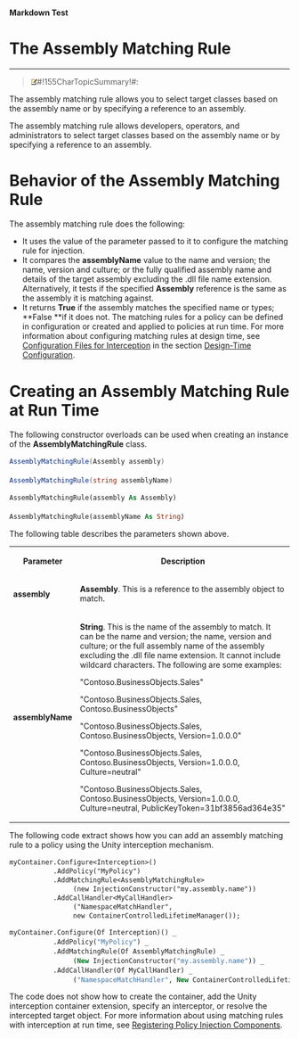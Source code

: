 ﻿---
Source File Name: 75-Interception.docx
AssetID: 4c47f30e-455d-4056-b773-69e6618c96fd
Title: The Assembly Matching Rule
Order In ToC: 2\6\1\1
Output Filename: 2\6\1\1_The Assembly Matching Rule.markdown
---

#### Markdown Test ####
# The Assembly Matching Rule #
----------


> ![](../../../images/note.gif)#!155CharTopicSummary!#:
> 
The assembly matching rule allows you to select target classes based on the assembly name or by specifying a reference to an assembly.

The assembly matching rule allows developers, operators, and administrators to select target classes based on the assembly name or by specifying a reference to an assembly.  

# Behavior of the Assembly Matching Rule #
The assembly matching rule does the following:  
+ It uses the value of the parameter passed to it to configure the matching rule for injection. 
+ It compares the **assemblyName** value to the name and version; the name, version and culture; or the fully qualified assembly name and details of the target assembly excluding the .dll file name extension. Alternatively, it tests if the specified **Assembly** reference is the same as the assembly it is matching against.
+ It returns **True** if the assembly matches the specified name or types; **False **if it does not.
The matching rules for a policy can be defined in configuration or created and applied to policies at run time. For more information about configuring matching rules at design time, see [Configuration Files for Interception](test-markdown_af2f3726-4a3e-4e31-8f97-ebca0db3d907.html) in the section [Design-Time Configuration](test-markdown_d084d31d-6894-4cd3-ab6b-40f7a69899b2.html).  

# Creating an Assembly Matching Rule at Run Time #
The following constructor overloads can be used when creating an instance of the **AssemblyMatchingRule** class.  

```csharp
AssemblyMatchingRule(Assembly assembly)

AssemblyMatchingRule(string assemblyName)
```


```vb
AssemblyMatchingRule(assembly As Assembly)

AssemblyMatchingRule(assemblyName As String)
```

The following table describes the parameters shown above.  
<table xmlns:xlink="http://www.w3.org/1999/xlink"><tr><th><p>Parameter</p></th><th><p>Description</p></th></tr><tr><td><p><b>assembly</b></p></td><td><p><b>Assembly</b>. This is a reference to the assembly object to match.</p></td></tr><tr><td><p><b>assemblyName</b></p></td><td><p><b>String</b>. This is the name of the assembly to match. It can be the name and version; the name, version and culture; or the full assembly name of the assembly excluding the .dll file name extension. It cannot include wildcard characters. The following are some examples:</p><p>"Contoso.BusinessObjects.Sales"</p><p>"Contoso.BusinessObjects.Sales, Contoso.BusinessObjects"</p><p>"Contoso.BusinessObjects.Sales, Contoso.BusinessObjects,  Version=1.0.0.0"</p><p>"Contoso.BusinessObjects.Sales, Contoso.BusinessObjects,  Version=1.0.0.0, Culture=neutral"</p><p>"Contoso.BusinessObjects.Sales, Contoso.BusinessObjects,  Version=1.0.0.0, Culture=neutral, PublicKeyToken=31bf3856ad364e35"</p></td></tr></table>
The following code extract shows how you can add an assembly matching rule to a policy using the Unity interception mechanism.  

```other
myContainer.Configure<Interception>()
           .AddPolicy("MyPolicy")
           .AddMatchingRule<AssemblyMatchingRule>
                (new InjectionConstructor("my.assembly.name"))
           .AddCallHandler<MyCallHandler>
                ("NamespaceMatchHandler", 
                new ContainerControlledLifetimeManager());
```


```vb
myContainer.Configure(Of Interception)() _
           .AddPolicy("MyPolicy") _
           .AddMatchingRule(Of AssemblyMatchingRule) _
                (New InjectionConstructor("my.assembly.name")) _
           .AddCallHandler(Of MyCallHandler) _
                ("NamespaceMatchHandler", New ContainerControlledLifetimeManager())
```

The code does not show how to create the container, add the Unity interception container extension, specify an interceptor, or resolve the intercepted target object. For more information about using matching rules with interception at run time, see [Registering Policy Injection Components](test-markdown_2090aa6d-38c7-4527-a211-aa4fa966e855.html).  



